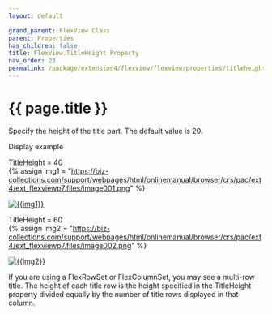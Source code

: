 ```yaml
---
layout: default

grand_parent: FlexView Class
parent: Properties
has_children: false
title: FlexView.TitleHeight Property
nav_order: 23
permalink: /package/extension4/flexview/flexview/properties/titleheight
---
```

# {{ page.title }}

Specify the height of the title part. The default value is 20.

Display example


TitleHeight = 40<br>
{% assign img1 = "https://biz-collections.com/support/webpages/html/onlinemanual/browser/crs/pac/ext4/ext_flexviewp7.files/image001.png" %}

<a href="{{ img1 }}" target="_blank"> <img src="{{ img1 }}" alt="{{img1}}"></a>

TitleHeight = 60<br>
{% assign img2 = "https://biz-collections.com/support/webpages/html/onlinemanual/browser/crs/pac/ext4/ext_flexviewp7.files/image002.png" %}

<a href="{{ img2 }}" target="_blank"> <img src="{{ img2 }}" alt="{{img2}}"></a>

If you are using a FlexRowSet or FlexColumnSet, you may see a multi-row title. The height of each title row is the height specified in the TitleHeight property divided equally by the number of title rows displayed in that column.